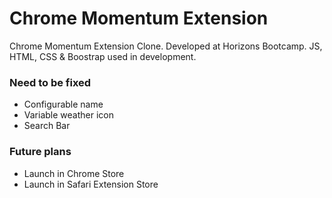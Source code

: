 # Chrome Momentum Extension

Chrome Momentum Extension Clone. Developed at Horizons Bootcamp. JS, HTML, CSS & Boostrap used in development.

### Need to be fixed
- Configurable name
- Variable weather icon
- Search Bar

### Future plans
- Launch in Chrome Store
- Launch in Safari Extension Store
